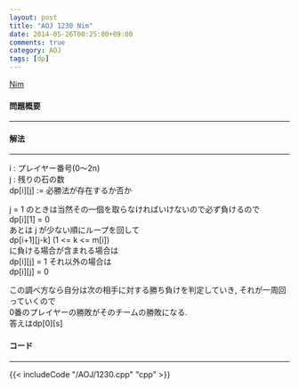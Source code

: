 ```yaml
---
layout: post
title: "AOJ 1230 Nim"
date: 2014-05-26T00:25:00+09:00
comments: true
category: AOJ
tags: [dp]
---
```


[Nim](http://judge.u-aizu.ac.jp/onlinejudge/description.jsp?id=1230)

#### 問題概要 

****

#### 解法

****

i : プレイヤー番号(0〜2n)  
j : 残りの石の数  
dp[i][j] := 必勝法が存在するか否か  
  
j = 1 のときは当然その一個を取らなければいけないので必ず負けるので  
dp[i][1] = 0  
あとは j が少ない順にループを回して  
dp[i+1][j-k]   (1 <= k <= m[i])  
に負ける場合が含まれる場合は  
dp[i][j] = 1 
それ以外の場合は  
dp[i][j] = 0  
  
この調べ方なら自分は次の相手に対する勝ち負けを判定していき, 
それが一周回っていくので  
0番のプレイヤーの勝敗がそのチームの勝敗になる.  
答えはdp[0][s]


#### コード

****

{{< includeCode "/AOJ/1230.cpp" "cpp" >}}
